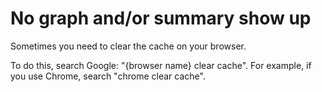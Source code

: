 # No graph and/or summary show up

Sometimes you need to clear the cache on your browser.

To do this, search Google: "{browser name} clear cache".
For example, if you use Chrome, search "chrome clear cache".
